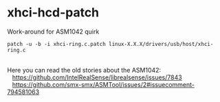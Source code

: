 # xhci-hcd-patch
Work-around for ASM1042 quirk

```patch -u -b -i xhci-ring.c.patch linux-X.X.X/drivers/usb/host/xhci-ring.c```
<br><br>

Here you can read the old stories about the ASM1042:<br>
&nbsp;&nbsp;&nbsp;https://github.com/IntelRealSense/librealsense/issues/7843<br>
&nbsp;&nbsp;&nbsp;https://github.com/smx-smx/ASMTool/issues/2#issuecomment-794581063
